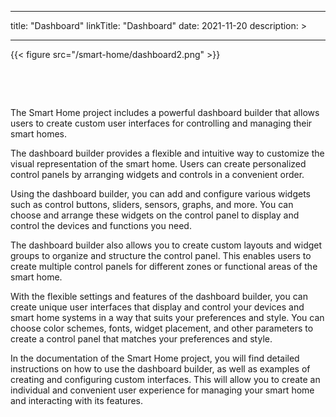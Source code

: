 
---
title: "Dashboard"
linkTitle: "Dashboard"
date: 2021-11-20
description: >
  
---

{{< figure src="/smart-home/dashboard2.png" >}}

&nbsp;

&nbsp;

The Smart Home project includes a powerful dashboard builder that allows users to create custom user interfaces for controlling and managing their smart homes.

The dashboard builder provides a flexible and intuitive way to customize the visual representation of the smart home. Users can create personalized control panels by arranging widgets and controls in a convenient order.

Using the dashboard builder, you can add and configure various widgets such as control buttons, sliders, sensors, graphs, and more. You can choose and arrange these widgets on the control panel to display and control the devices and functions you need.

The dashboard builder also allows you to create custom layouts and widget groups to organize and structure the control panel. This enables users to create multiple control panels for different zones or functional areas of the smart home.

With the flexible settings and features of the dashboard builder, you can create unique user interfaces that display and control your devices and smart home systems in a way that suits your preferences and style. You can choose color schemes, fonts, widget placement, and other parameters to create a control panel that matches your preferences and style.

In the documentation of the Smart Home project, you will find detailed instructions on how to use the dashboard builder, as well as examples of creating and configuring custom interfaces. This will allow you to create an individual and convenient user experience for managing your smart home and interacting with its features.

